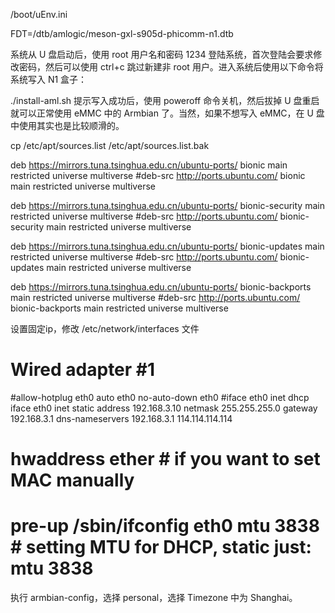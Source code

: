 
/boot/uEnv.ini

FDT=/dtb/amlogic/meson-gxl-s905d-phicomm-n1.dtb


系统从 U 盘启动后，使用 root 用户名和密码 1234 登陆系统，首次登陆会要求修改密码，然后可以使用 ctrl+c 跳过新建非 root 用户。进入系统后使用以下命令将系统写入 N1 盒子：

./install-aml.sh
提示写入成功后，使用 poweroff 命令关机，然后拔掉 U 盘重启就可以正常使用 eMMC 中的 Armbian 了。当然，如果不想写入 eMMC，在 U 盘中使用其实也是比较顺滑的。


cp /etc/apt/sources.list /etc/apt/sources.list.bak

deb https://mirrors.tuna.tsinghua.edu.cn/ubuntu-ports/ bionic main restricted universe multiverse
#deb-src http://ports.ubuntu.com/ bionic main restricted universe multiverse

deb https://mirrors.tuna.tsinghua.edu.cn/ubuntu-ports/ bionic-security main restricted universe multiverse
#deb-src http://ports.ubuntu.com/ bionic-security main restricted universe multiverse

deb https://mirrors.tuna.tsinghua.edu.cn/ubuntu-ports/ bionic-updates main restricted universe multiverse
#deb-src http://ports.ubuntu.com/ bionic-updates main restricted universe multiverse

deb https://mirrors.tuna.tsinghua.edu.cn/ubuntu-ports/ bionic-backports main restricted universe multiverse
#deb-src http://ports.ubuntu.com/ bionic-backports main restricted universe multiverse


设置固定ip，修改 /etc/network/interfaces 文件

# Wired adapter #1
#allow-hotplug eth0
auto eth0
no-auto-down eth0
#iface eth0 inet dhcp
iface eth0 inet static
address 192.168.3.10
netmask 255.255.255.0
gateway 192.168.3.1
dns-nameservers 192.168.3.1 114.114.114.114
# hwaddress ether # if you want to set MAC manually
# pre-up /sbin/ifconfig eth0 mtu 3838 # setting MTU for DHCP, static just: mtu 3838


执行 armbian-config，选择 personal，选择 Timezone 中为 Shanghai。

